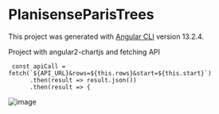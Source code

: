 # PlanisenseParisTrees

This project was generated with [Angular CLI](https://github.com/angular/angular-cli) version 13.2.4.

Project with angular2-chartjs and fetching API

```
 const apiCall = fetch(`${API_URL}&rows=${this.rows}&start=${this.start}`)
      .then(result => result.json())
      .then(result => {
```

![image](https://user-images.githubusercontent.com/55133073/178463023-cc41ffe0-d7cb-4303-8375-bb500d222db7.png)
